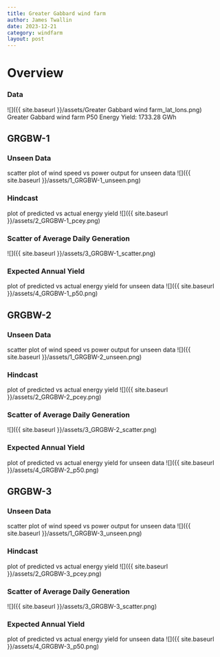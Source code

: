 ```yaml
---
title: Greater Gabbard wind farm
author: James Twallin
date: 2023-12-21
category: windfarm
layout: post
---
```

# Overview

### Data

![]({{ site.baseurl }}/assets/Greater Gabbard wind farm_lat_lons.png)
Greater Gabbard wind farm P50 Energy Yield: 1733.28 GWh

GRGBW-1
-------------
### Unseen Data 
scatter plot of wind speed vs power output for unseen data
![]({{ site.baseurl }}/assets/1_GRGBW-1_unseen.png)
### Hindcast 
plot of predicted vs actual energy yield
![]({{ site.baseurl }}/assets/2_GRGBW-1_pcey.png)
### Scatter of Average Daily Generation 

![]({{ site.baseurl }}/assets/3_GRGBW-1_scatter.png)
### Expected Annual Yield 
plot of predicted vs actual energy yield for unseen data
![]({{ site.baseurl }}/assets/4_GRGBW-1_p50.png)

GRGBW-2
-------------
### Unseen Data 
scatter plot of wind speed vs power output for unseen data
![]({{ site.baseurl }}/assets/1_GRGBW-2_unseen.png)
### Hindcast 
plot of predicted vs actual energy yield
![]({{ site.baseurl }}/assets/2_GRGBW-2_pcey.png)
### Scatter of Average Daily Generation 

![]({{ site.baseurl }}/assets/3_GRGBW-2_scatter.png)
### Expected Annual Yield 
plot of predicted vs actual energy yield for unseen data
![]({{ site.baseurl }}/assets/4_GRGBW-2_p50.png)

GRGBW-3
-------------
### Unseen Data 
scatter plot of wind speed vs power output for unseen data
![]({{ site.baseurl }}/assets/1_GRGBW-3_unseen.png)
### Hindcast 
plot of predicted vs actual energy yield
![]({{ site.baseurl }}/assets/2_GRGBW-3_pcey.png)
### Scatter of Average Daily Generation 

![]({{ site.baseurl }}/assets/3_GRGBW-3_scatter.png)
### Expected Annual Yield 
plot of predicted vs actual energy yield for unseen data
![]({{ site.baseurl }}/assets/4_GRGBW-3_p50.png)

